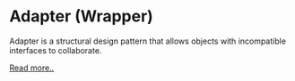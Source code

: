 # Adapter (Wrapper)

Adapter is a structural design pattern that allows objects with incompatible interfaces to collaborate.

[Read more..](https://refactoring.guru/design-patterns/adapter)
